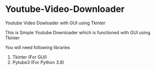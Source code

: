 # Youtube-Video-Downloader
Youtube Video Dowloader with GUI using Tkinter

This is Simple Youtube Downloader which is functioned with GUI using Tkinter

You will need following libraries
1. Tkinter (For GUI)
2. Pytube3 (For Python 3.8)


